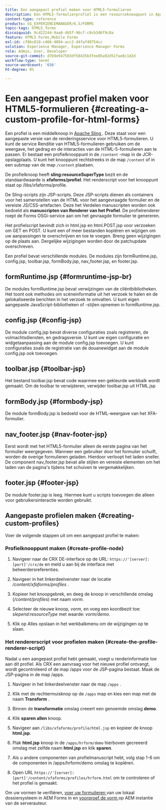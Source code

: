 ```yaml
---
title: Een aangepast profiel maken voor HTML5-formulieren
description: Een HTML5-formulierprofiel is een resourceknooppunt in Apache Sling. Deze vertegenwoordigt een aangepaste versie van de renderservice voor HTML5-formulieren.
content-type: reference
products: SG_EXPERIENCEMANAGER/6.5/FORMS
topic-tags: hTML5_forms
discoiquuid: 9cd22244-9aa6-4b5f-96cf-c9cb3d6f9c8a
feature: HTML5 Forms,Mobile Forms
exl-id: cf86c810-c466-4894-acc2-d4faf49754cc
solution: Experience Manager, Experience Manager Forms
role: Admin, User, Developer
source-git-commit: d7b9e947503df58435b3fee85a92d51fae8c1d2d
workflow-type: tm+mt
source-wordcount: '656'
ht-degree: 0%

---
```


# Een aangepast profiel maken voor HTML5-formulieren {#creating-a-custom-profile-for-html-forms}

Een profiel is een middelknoop in [ Apache Sling ](https://sling.apache.org/). Deze staat voor een aangepaste versie van de renderingsservice voor HTML5-formulieren. U kunt de service Renditie van HTML5-formulieren gebruiken om de weergave, het gedrag en de interacties van de HTML-5-formulieren aan te passen. Er bestaat een profielknooppunt in de `/content` -map in de JCR-opslagplaats. U kunt het knooppunt rechtstreeks in de map `/content` of in een submap van de map `/content` plaatsen.

De profielknoop heeft **sling:resourceSuperType** bezit en de standaardwaarde is **xfaforms/profiel**. Het renderscript voor het knooppunt staat op /libs/xfaforms/profile.

De Sling-scripts zijn JSP-scripts. Deze JSP-scripts dienen als containers voor het samenstellen van de HTML voor het aangevraagde formulier en de vereiste JS/CSS-artefacten. Deze het Verdelen manuscripten worden ook bedoeld als **manuscripten van Renderer van het Profiel**. De profielrenderer roept de Forms OSGi-service aan om het gevraagde formulier te genereren.

Het profielscript bevindt zich in html.jsp en html.POST.jsp voor verzoeken om GET en POST. U kunt een of meer bestanden kopiëren en wijzigen om uw aanpassingen te overschrijven en toe te voegen. Breng geen wijzigingen op de plaats aan. Dergelijke wijzigingen worden door de patchupdate overschreven.

Een profiel bevat verschillende modules. De modules zijn formRuntime.jsp, config.jsp, toolbar.jsp, formBody.jsp, nav_footer.jsp, en footer.jsp.

## formRuntime.jsp {#formruntime-jsp-br}

De modules formRuntime.jsp bevat verwijzingen van de cliëntbibliotheken. Het toont ook methodes om scèneinformatie uit het verzoek te halen en de gelokaliseerde berichten in het verzoek te omvatten. U kunt eigen aangepaste JavaScript-bibliotheken of -stijlen opnemen in formRuntime.jsp.

## config.jsp {#config-jsp}

De module config.jsp bevat diverse configuraties zoals registreren, de volmachtsdiensten, en gedragsversie. U kunt uw eigen configuratie en widgetaanpassing aan de module config.jsp toevoegen. U kunt configuraties zoals de registratie van de douanewidget aan de module config.jsp ook toevoegen.

## toolbar.jsp {#toolbar-jsp}

Het bestand toolbar.jsp bevat code waarmee een gekleurde werkbalk wordt gemaakt. Om de toolbar te verwijderen, verwijder toolbar.jsp uit HTML.jsp

## formBody.jsp {#formbody-jsp}

De module formBody.jsp is bedoeld voor de HTML-weergave van het XFA-formulier.

## nav_footer.jsp {#nav-footer-jsp}

Eerst wordt met het HTML5-formulier alleen de eerste pagina van het formulier weergegeven. Wanneer een gebruiker door het formulier schuift, worden de overige formulieren geladen. Hierdoor verloopt het laden sneller. De component nav_footer.jsp bevat alle stijlen en vereiste elementen om het laden van de pagina&#39;s tijdens het schuiven te vergemakkelijken.

## footer.jsp {#footer-jsp}

De module footer.jsp is leeg. Hiermee kunt u scripts toevoegen die alleen voor gebruikersinteractie worden gebruikt.

## Aangepaste profielen maken {#creating-custom-profiles}

Voer de volgende stappen uit om een aangepast profiel te maken:

### Profielknooppunt maken {#create-profile-node}

1. Navigeer naar de CRX DE-interface op de URL: `https://'[server]:[port]'/crx/de` en meld u aan bij de interface met beheerdersreferenties.

1. Navigeer in het linkerdeelvenster naar de locatie */content/xfaforms/profiles* .

1. Kopieer het knoopgebrek, en deeg de knoop in verschillende omslag (*/content/profiles*) met naam *vorm*.

1. Selecteer de nieuwe knoop, *vorm*, en voeg een koordbezit toe: *slepend:resourceType* met waarde: *vorm/demo*.

1. Klik op Alles opslaan in het werkbalkmenu om de wijzigingen op te slaan.

### Het rendererscript voor profielen maken {#create-the-profile-renderer-script}

Nadat u een aangepast profiel hebt gemaakt, voegt u renderinformatie toe aan dit profiel. Als CRX een aanvraag voor het nieuwe profiel ontvangt, wordt gecontroleerd of de map /apps voor de JSP-pagina bestaat. Maak de JSP-pagina in de map /apps.

1. Navigeer in het linkerdeelvenster naar de map `/apps` .
1. Klik met de rechtermuisknop op de `/apps` map en kies een map met de naam **Transform** .
1. Binnen de **transformatie** omslag creeert een genoemde omslag **demo**.
1. Klik **sparen allen** knoop.
1. Navigeer aan `/libs/xfaforms/profile/html.jsp` en kopieer de knoop **html.jsp**.
1. Plak **html.jsp** knoop in de `/apps/hrform/demo` hierboven gecreeerd omslag met zelfde naam **html.jsp** en klik **sparen**.
1. Als u andere componenten van profielmanuscript hebt, volg stap 1-6 om de componenten in /apps/hrform/demo omslag te kopiëren.

1. Open URL `https://'[server]:[port]'/content/xfaforms/profiles/hrform.html` om te controleren of het profiel is gemaakt.

Om uw vormen te verifiëren, [ voer uw formulieren ](/help/forms/using/get-xdp-pdf-documents-aem.md) van uw lokaal dossiersysteem in AEM Forms in en [ voorproef de vorm ](/help/forms/using/previewing-forms.md) op AEM instantie van de serverauteur.
